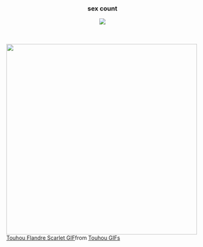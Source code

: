 <div>
  <div align="center">
    <h3>sex count</h3>
    <img src="https://profile-counter.glitch.me/DRainEm0/count.svg"/>
  </div>
</div>
<br clear="both"/>
<br clear="both"/>
<br clear="both"/>
<div>
  <img align="center" height="500" src="https://www.gifcen.com/wp-content/uploads/2022/05/shadow-the-hedgehog-gif-7.gif"/>
</div>
<div class="tenor-gif-embed" data-postid="24723197" data-share-method="host" data-aspect-ratio="1" data-width="100%"><a href="https://tenor.com/view/touhou-flandre-scarlet-cocotale-gif-24723197">Touhou Flandre Scarlet GIF</a>from <a href="https://tenor.com/search/touhou-gifs">Touhou GIFs</a></div> <script type="text/javascript" async src="https://tenor.com/embed.js"></script>
